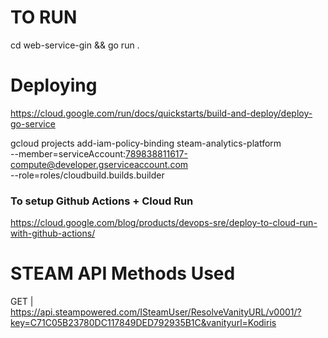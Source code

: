 # TO RUN

cd web-service-gin && go run .

# Deploying

https://cloud.google.com/run/docs/quickstarts/build-and-deploy/deploy-go-service

gcloud projects add-iam-policy-binding steam-analytics-platform \
 --member=serviceAccount:789838811617-compute@developer.gserviceaccount.com \
 --role=roles/cloudbuild.builds.builder

### To setup Github Actions + Cloud Run

https://cloud.google.com/blog/products/devops-sre/deploy-to-cloud-run-with-github-actions/

# STEAM API Methods Used

GET | https://api.steampowered.com/ISteamUser/ResolveVanityURL/v0001/?key=C71C05B23780DC117849DED792935B1C&vanityurl=Kodiris
